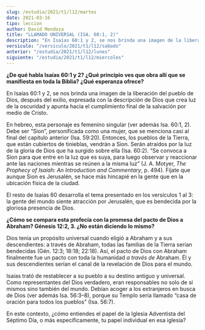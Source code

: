```yaml
---
slug: /estudia/2021/t1/l12/martes
date: 2021-03-16
tipo: leccion
author: David Mendoza
title: "LLAMADO UNIVERSAL (ISA. 60:1, 2)"
description: "En Isaías 60:1 y 2, se nos brinda una imagen de la liberación del pueblo de Dios, después del exilio, expresada con la descripción de Dios que crea luz de la oscuridad y apunta hacia el cumplimiento final de la salvación por medio de Cristo."
versiculo: "/versiculo/2021/t1/l12/sabado"
anterior: "/estudia/2021/t1/l12/lunes"
siguiente: "/estudia/2021/t1/l12/miercoles"
---
```


**¿De qué habla Isaías 60:1 y 2? ¿Qué
principio ves que obra allí que se manifiesta en toda la
Biblia? ¿Qué esperanza ofrece?**

En Isaías 60:1 y 2, se nos brinda una imagen de la
liberación del pueblo de Dios, después del exilio, expresada
con la descripción de Dios que crea luz de la oscuridad y apunta
hacia el cumplimiento final de la salvación por medio de Cristo.


En hebreo, esta personaje es femenino singular (ver además Isa.
60:1, 2). Debe ser “Sion”, personificada como una mujer,
que se menciona casi al final del capítulo anterior (Isa. 59:20).
Entonces, los pueblos de la Tierra, que están cubiertos de
tinieblas, vendrán a Sion. Serán atraídos por la luz de
la gloria de Dios que ha surgido sobre ella (Isa. 60:2). “Se
convoca a Sion para que entre en la luz que es suya, para luego
observar y reaccionar ante las naciones mientras se reúnen a la
misma luz” (J. A. Motyer,
_The Prophecy of Isaiah: An Introduction and Commentary_, p.
494). Fíjate que aunque Sion es Jerusalén, se hace más
hincapié en la gente que en la ubicación física de la
ciudad.


El resto de Isaías 60 desarrolla el tema presentado en los
versículos 1 al 3: la gente del mundo siente atracción por
Jerusalén, que es bendecida por la gloriosa presencia de Dios.


**¿Cómo se compara esta profecía con la promesa del
pacto de Dios a Abraham? Génesis 12:2, 3. ¿No están
diciendo lo mismo?**

Dios tenía un propósito universal cuando eligió a
Abraham y a sus descendientes: a través de Abraham, todas las
familias de la Tierra serían bendecidas (Gén. 12:3; 18:18;
22:18). Así, el pacto de Dios con Abraham finalmente fue un pacto
con toda la humanidad _a través de_ Abraham. Él y sus
descendientes serían el canal de la revelación de Dios para
el mundo.


Isaías trató de restablecer a su pueblo a su destino antiguo
y universal. Como representantes del Dios verdadero, eran responsables
no solo de sí mismos sino también del mundo. Debían
acoger a los extranjeros en busca de Dios (ver además Isa.
56:3–8), porque su Templo sería llamado “casa de
oración para todos los pueblos” (Isa. 56:7).


En este contexto, ¿cómo entiendes el papel de la Iglesia
Adventista del Séptimo Día, o más específicamente,
tu papel individual en esa iglesia?
